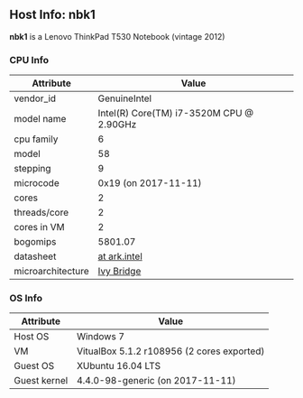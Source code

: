 ## Host Info: nbk1

**nbk1** is a Lenovo ThinkPad T530 Notebook (vintage 2012)

### CPU Info

| Attribute | Value |
| --------- | ----- |
| vendor_id    | GenuineIntel |
| model name   | Intel(R) Core(TM) i7-3520M CPU @ 2.90GHz |
| cpu family   | 6 |
| model        | 58 |
| stepping     | 9 |
| microcode    | 0x19 (on 2017-11-11) |
| cores        | 2 |
| threads/core | 2 |
| cores in VM  | 2 |
| bogomips     | 5801.07 |
| datasheet    | [at ark.intel](https://ark.intel.com/de/products/64893) |
| microarchitecture | [Ivy Bridge](https://en.wikipedia.org/wiki/Ivy_Bridge_(microarchitecture)) |

### OS Info

| Attribute | Value |
| --------- | ----- |
| Host OS      | Windows 7 |
| VM           | VitualBox 5.1.2 r108956 (2 cores exported) |
| Guest OS     | XUbuntu 16.04 LTS |
| Guest kernel | 4.4.0-98-generic (on 2017-11-11) |
